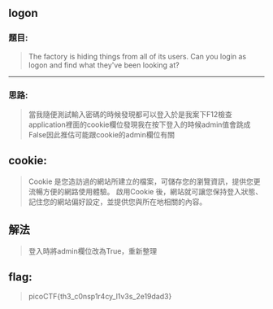 ## logon
### 題目:
>The factory is hiding things from all of its users. Can you login as logon and find what they've been looking at?
***



### 思路:
> 當我隨便測試輸入密碼的時候發現都可以登入於是我案下F12檢查application裡面的cookie欄位發現我在按下登入的時候admin值會跳成False因此推估可能跟cookie的admin欄位有關

## cookie:
>Cookie 是您造訪過的網站所建立的檔案，可儲存您的瀏覽資訊，提供您更流暢方便的網路使用體驗。 啟用Cookie 後，網站就可讓您保持登入狀態、記住您的網站偏好設定，並提供您與所在地相關的內容。
## 解法
> 登入時將admin欄位改為True，重新整理


## flag:
>picoCTF{th3_c0nsp1r4cy_l1v3s_2e19dad3}
